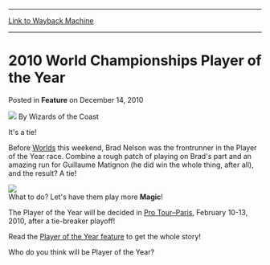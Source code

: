 
---
[Link to Wayback Machine](https://web.archive.org/web/20220127051903/https://magic.wizards.com/en/articles/archive/feature/2010-world-championships-player-year-2010-12-14)

[_metadata_:author]:- "Wizards of the Coast"
[_metadata_:description]:- "It's a tie!Before Worlds this weekend, Brad Nelson was the frontrunner in the Player of the Year race. Combine a rough patch of playing on Brad's part and an amazing run for Guillaume Matignon (he did win the whole thing, after all), and the result? A tie!What to do? Let's have them play more Magic!The Player of the Year will be decided in Pro Tour–Paris, February 10-13, 2010,"
[_metadata_:generator]:- "Drupal 7 (http://drupal.org)"
[_metadata_:node]:- "601711"
[_metadata_:publish_date]:- "2010-12-14"
[_metadata_:source]:- "div-main-content"
[_metadata_:title]:- "2010 World Championships Player of the Year"
[_metadata_:wayback_capture_timestamp]:- "2022-01-27 05:19:03"
[_metadata_:wayback_raw_url]:- "https://web.archive.org/web/20220127051903id_/https://magic.wizards.com/en/articles/archive/feature/2010-world-championships-player-year-2010-12-14"
[_metadata_:wayback_url]:- "https://magic.wizards.com/en/articles/archive/feature/2010-world-championships-player-year-2010-12-14"
---


2010 World Championships Player of the Year
===========================================



 Posted in **Feature**
 on December 14, 2010 






![](https://media.magic.wizards.com/styles/auth_small/public/images/person/wizards_author.jpg)
By Wizards of the Coast











It's a tie!

Before [Worlds](/en/events/coverage/theres-no-jace-guillaume) this weekend, Brad Nelson was the frontrunner in the Player of the Year race. Combine a rough patch of playing on Brad's part and an amazing run for Guillaume Matignon (he did win the whole thing, after all), and the result? A tie!

![](https://media.magic.wizards.com/image_legacy_migration/images/magic/daily/activity/da602_players.jpg)  
What to do? Let's have them play more **Magic**!

The Player of the Year will be decided in [Pro Tour–Paris](/en/events/coverage/pro-tour%E2%80%93paris-qualifier-season-top-8-booster-draft-deck-lists), February 10-13, 2010, after a tie-breaker playoff!

Read the [Player of the Year feature](/en/articles/archive/event-coverage/2010-magic-gathering-world-championships-feature-player-year-2010-12) to get the whole story!

Who do you think will be Player of the Year?







